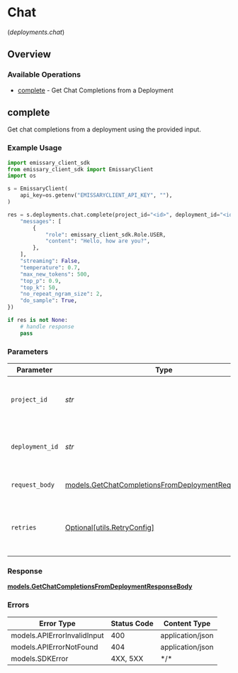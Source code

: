 # Chat
(*deployments.chat*)

## Overview

### Available Operations

* [complete](#complete) - Get Chat Completions from a Deployment

## complete

Get chat completions from a deployment using the provided input.

### Example Usage

```python
import emissary_client_sdk
from emissary_client_sdk import EmissaryClient
import os

s = EmissaryClient(
    api_key=os.getenv("EMISSARYCLIENT_API_KEY", ""),
)

res = s.deployments.chat.complete(project_id="<id>", deployment_id="<id>", request_body={
    "messages": [
        {
            "role": emissary_client_sdk.Role.USER,
            "content": "Hello, how are you?",
        },
    ],
    "streaming": False,
    "temperature": 0.7,
    "max_new_tokens": 500,
    "top_p": 0.9,
    "top_k": 50,
    "no_repeat_ngram_size": 2,
    "do_sample": True,
})

if res is not None:
    # handle response
    pass

```

### Parameters

| Parameter                                                                                                         | Type                                                                                                              | Required                                                                                                          | Description                                                                                                       |
| ----------------------------------------------------------------------------------------------------------------- | ----------------------------------------------------------------------------------------------------------------- | ----------------------------------------------------------------------------------------------------------------- | ----------------------------------------------------------------------------------------------------------------- |
| `project_id`                                                                                                      | *str*                                                                                                             | :heavy_check_mark:                                                                                                | The ID of the project to retrieve deployments for                                                                 |
| `deployment_id`                                                                                                   | *str*                                                                                                             | :heavy_check_mark:                                                                                                | The ID of the deployment to get chat completions from                                                             |
| `request_body`                                                                                                    | [models.GetChatCompletionsFromDeploymentRequestBody](../../models/getchatcompletionsfromdeploymentrequestbody.md) | :heavy_check_mark:                                                                                                | Provide your chat input for completions                                                                           |
| `retries`                                                                                                         | [Optional[utils.RetryConfig]](../../models/utils/retryconfig.md)                                                  | :heavy_minus_sign:                                                                                                | Configuration to override the default retry behavior of the client.                                               |

### Response

**[models.GetChatCompletionsFromDeploymentResponseBody](../../models/getchatcompletionsfromdeploymentresponsebody.md)**

### Errors

| Error Type                  | Status Code                 | Content Type                |
| --------------------------- | --------------------------- | --------------------------- |
| models.APIErrorInvalidInput | 400                         | application/json            |
| models.APIErrorNotFound     | 404                         | application/json            |
| models.SDKError             | 4XX, 5XX                    | \*/\*                       |